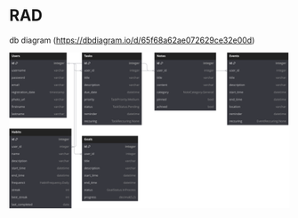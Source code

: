 # RAD

db diagram (https://dbdiagram.io/d/65f68a62ae072629ce32e00d)
</hr>

<img src="docs/rad_dbdiagram.svg">
